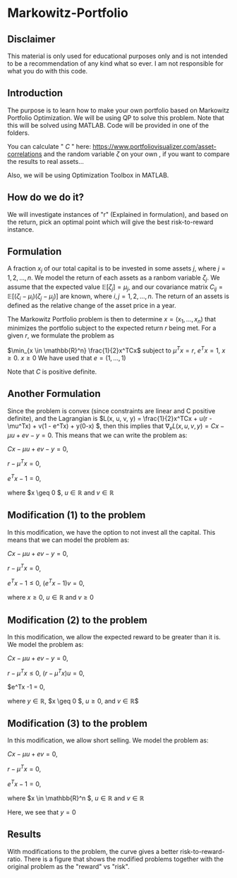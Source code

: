   # Markowitz-Portfolio

## Disclaimer

This material is only used for educational purposes only and is not intended to be a recommendation of any kind what so ever. I am not responsible for what you do with this code.

## Introduction

The purpose is to learn how to make your own portfolio based on Markowitz Portfolio Optimization. We will be using QP to solve this problem. Note that this will be solved using MATLAB. Code will be provided in one of the folders.

You can calculate " $C$ " here: https://www.portfoliovisualizer.com/asset-correlations
and the random variable $\zeta$ on your own
, if you want to compare the results to real assets...

Also, we will be using Optimization Toolbox in MATLAB.

## How do we do it?
We will investigate instances of "r" (Explained in formulation), and based on the return, pick an optimal point which will give the best risk-to-reward instance.

## Formulation
A fraction $x_j$ of our total capital is to be invested in some assets $j$, where $j = 1,2,...,n$. We model the return of each assets as a ranbom variable $\zeta_j$. We assume that the expected value $\mathbb{E}[\zeta_j] = \mu_j$, and our covariance matrix $C_{ij} = \mathbb{E}[(\zeta_i - \mu_i)(\zeta_j - \mu_j)]$ are known, where $i,j = 1,2,...,n$. The return of an assets is defined as the relative change of the asset price in a year.

The Markowitz Portfolio problem is then to determine $x = (x_1, ..., x_n)$ that minimizes the portfolio subject to the expected return $r$ being met. For a given $r$, we formulate the problem as

$\min_{x \in \mathbb{R}^n} \frac{1}{2}x^TCx$ subject to $\mu^Tx = r$, $e^Tx = 1$, $x \geq 0$. $x \geq 0$ We have used that $e = (1,...,1)$

Note that $C$ is positive definite.

## Another Formulation

Since the problem is convex (since constraints are linear and C positive definite), and the Lagrangian is $L(x, u, v, y) = \frac{1}{2}x^TCx + u(r - \mu^Tx) + v(1 - e^Tx) + y(0-x) $, then this implies that $\nabla_x L(x, u, v, y) = Cx - \mu u + e v - y = 0$. This means that we can write the problem as:

$Cx - \mu u + e v - y = 0$,

$r - \mu^Tx = 0$,

$e^Tx -1 = 0$,

where $x  \geq 0 $, $u \in \mathbb{R}$ and $v \in \mathbb{R}$

## Modification (1) to the problem
In this modification, we have the option to not invest all the capital. This means that we can model the problem as:

$Cx - \mu u + e v - y= 0$,

$r - \mu^Tx = 0$,

$e^Tx -1 \leq 0$, $(e^Tx -1)v = 0$,

where $x \geq 0$, $u \in \mathbb{R}$ and $v \geq 0$

## Modification (2) to the problem
In this modification, we allow the expected reward to be greater than it is. We model the problem as:

$Cx - \mu u + e v - y = 0$,

$r - \mu^Tx \leq 0$,  $(r - \mu^Tx)u = 0$,

$e^Tx -1 = 0,

where $y \in \mathbb{R}$, $x  \geq 0 $, $u \geq 0$, and $v \in \mathbb{R}$$


## Modification (3) to the problem
In this modification, we allow short selling. We model the problem as:

$Cx - \mu u + e v = 0$,

$r - \mu^Tx = 0$,

$e^Tx -1 = 0$,

where $x  \in \mathbb{R}^n $, $u \in \mathbb{R}$ and $v \in \mathbb{R}$

Here, we see that $y = 0$

## Results

With modifications to the problem, the curve gives a better risk-to-reward-ratio. There is a figure that shows the modified problems together with the original problem as the "reward" vs "risk".

